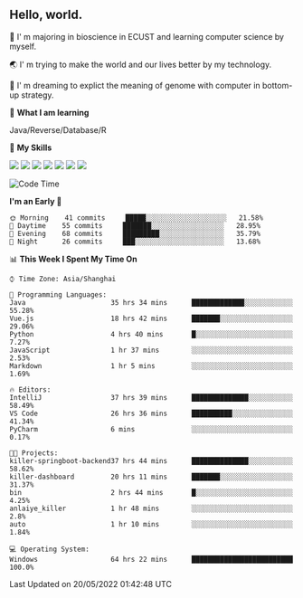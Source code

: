 ## Hello, world.

🏫 I' m majoring in bioscience in ECUST and learning computer science by myself.

🌏 I' m trying to make the world and our lives better by my technology.

🧬 I' m dreaming to explict the meaning of genome with computer in bottom-up strategy.

🔡 **What I am learning**

Java/Reverse/Database/R

🌟 **My Skills**

![](https://img.shields.io/badge/-Python-FFD43B?logo=python&labelColor=306998&logoColor=FFF)
![](https://img.shields.io/badge/-Linux-000000?logo=Linux&logoColor=fff)
![](https://img.shields.io/badge/-Docker-FFF?logo=Docker&labelColor=2496ED&logoColor=fff)
![](https://img.shields.io/badge/-Java-f89820?logo=java&labelColor=5382a1&logoColor=fff)
![](https://img.shields.io/badge/-MySQL-00758F?logo=mysql&labelColor=F29111&logoColor=FFF)
![](https://img.shields.io/badge/-Vue-34495E?logo=vue.js&labelColor=41B883&logoColor=FFF)
![](https://img.shields.io/badge/-SpringBoot-FFF?logo=SpringBoot&labelColor=6DB33F&logoColor=FFF)

<!--START_SECTION:waka-->
![Code Time](http://img.shields.io/badge/Code%20Time-0%20secs-blue)

**I'm an Early 🐤** 

```text
🌞 Morning    41 commits     █████░░░░░░░░░░░░░░░░░░░░   21.58% 
🌆 Daytime    55 commits     ███████░░░░░░░░░░░░░░░░░░   28.95% 
🌃 Evening    68 commits     █████████░░░░░░░░░░░░░░░░   35.79% 
🌙 Night      26 commits     ███░░░░░░░░░░░░░░░░░░░░░░   13.68%

```


📊 **This Week I Spent My Time On** 

```text
⌚︎ Time Zone: Asia/Shanghai

💬 Programming Languages: 
Java                     35 hrs 34 mins      █████████████░░░░░░░░░░░░   55.28% 
Vue.js                   18 hrs 42 mins      ███████░░░░░░░░░░░░░░░░░░   29.06% 
Python                   4 hrs 40 mins       █░░░░░░░░░░░░░░░░░░░░░░░░   7.27% 
JavaScript               1 hr 37 mins        ░░░░░░░░░░░░░░░░░░░░░░░░░   2.53% 
Markdown                 1 hr 5 mins         ░░░░░░░░░░░░░░░░░░░░░░░░░   1.69%

🔥 Editors: 
IntelliJ                 37 hrs 39 mins      ██████████████░░░░░░░░░░░   58.49% 
VS Code                  26 hrs 36 mins      ██████████░░░░░░░░░░░░░░░   41.34% 
PyCharm                  6 mins              ░░░░░░░░░░░░░░░░░░░░░░░░░   0.17%

🐱‍💻 Projects: 
killer-springboot-backend37 hrs 44 mins      ██████████████░░░░░░░░░░░   58.62% 
killer-dashboard         20 hrs 11 mins      ███████░░░░░░░░░░░░░░░░░░   31.37% 
bin                      2 hrs 44 mins       █░░░░░░░░░░░░░░░░░░░░░░░░   4.25% 
anlaiye_killer           1 hr 48 mins        ░░░░░░░░░░░░░░░░░░░░░░░░░   2.8% 
auto                     1 hr 10 mins        ░░░░░░░░░░░░░░░░░░░░░░░░░   1.84%

💻 Operating System: 
Windows                  64 hrs 22 mins      █████████████████████████   100.0%

```


 Last Updated on 20/05/2022 01:42:48 UTC
<!--END_SECTION:waka-->


<!--
**Shigure19/Shigure19** is a ✨ _special_ ✨ repository because its `README.md` (this file) appears on your GitHub profile.

Here are some ideas to get you started:

- 🔭 I’m currently working on ...
- 🌱 I’m currently learning ...
- 👯 I’m looking to collaborate on ...
- 🤔 I’m looking for help with ...
- 💬 Ask me about ...
- 📫 How to reach me: ...
- 😄 Pronouns: ...
- ⚡ Fun fact: ...
-->
